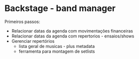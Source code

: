 # Backstage - band manager

Primeiros passos:
- Relacionar datas da agenda com movimentações financeiras
- Relacionar datas da agenda com repertorios - ensaios/shows
- Gerenciar repertórios
  - lista geral de musicas - plus metadata 
  - ferramenta para montagem de setlists

